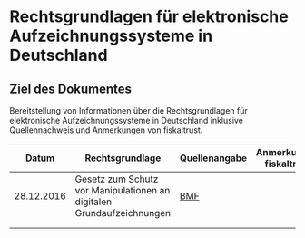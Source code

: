 # Rechtsgrundlagen für elektronische Aufzeichnungssysteme in Deutschland

## Ziel des Dokumentes

Bereitstellung von Informationen über die Rechtsgrundlagen für elektronische Aufzeichnungssysteme in Deutschland inklusive Quellennachweis und Anmerkungen von fiskaltrust.

| Datum      | Rechtsgrundlage                                              | Quellenangabe                                                | Anmerkungen fiskaltrust |
| ---------- | ------------------------------------------------------------ | ------------------------------------------------------------ | ----------------------- |
| 28.12.2016 | Gesetz zum Schutz vor Manipulationen an digitalen Grundaufzeichnungen | [BMF](https://www.bundesfinanzministerium.de/Content/DE/Gesetzestexte/Gesetze_Gesetzesvorhaben/Abteilungen/Abteilung_IV/18_Legislaturperiode/Gesetze_Verordnungen/2016-12-28-Kassenmanipulationsschutzgestz/0-Gesetz.html) |                         |
|            |                                                              |                                                              |                         |
|            |                                                              |                                                              |                         |

